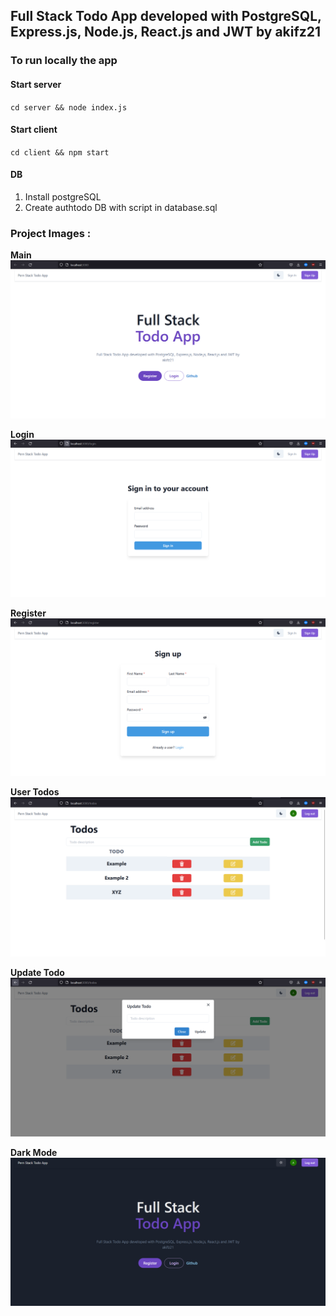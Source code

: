 ## Full Stack Todo App developed with PostgreSQL, Express.js, Node.js, React.js and JWT by akifz21

### To run locally the app

#### Start server

`cd server && node index.js`

#### Start client

`cd client && npm start`

#### DB

1. Install postgreSQL
2. Create authtodo DB with script in database.sql

### Project Images :

**Main**
<img src='./readme-images/main.png'/>

**Login**
<img src='./readme-images/login.png'/>

**Register**
<img src='./readme-images/register.png'/>

**User Todos**
<img src='./readme-images/usertodos.png'/>

**Update Todo**
<img src='./readme-images/updatetodo.png'/>

**Dark Mode**
<img src='./readme-images/darkmode.png'/>